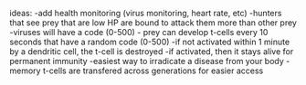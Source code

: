 ideas:
 -add health monitoring (virus monitoring, heart rate, etc)
 -hunters that see prey that are low HP are bound to attack them more than other prey
 -viruses will have a code (0-500) - prey can develop t-cells every 10 seconds that have a random code (0-500)
  -if not activated within 1 minute by a dendritic cell, the t-cell is destroyed 
  -if activated, then it stays alive for permanent immunity
  -easiest way to irradicate a disease from your body
  -memory t-cells are transfered across generations for easier access
